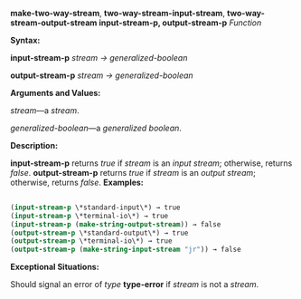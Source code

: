 **make-two-way-stream**, **two-way-stream-input-stream**, **two-way-stream-output-stream input-stream-p, output-stream-p** *Function* 



**Syntax:** 



**input-stream-p** *stream → generalized-boolean* 



**output-stream-p** *stream → generalized-boolean* 



**Arguments and Values:** 



*stream*—a *stream*. 



*generalized-boolean*—a *generalized boolean*. 



**Description:** 



**input-stream-p** returns *true* if *stream* is an *input stream*; otherwise, returns *false*. **output-stream-p** returns *true* if *stream* is an *output stream*; otherwise, returns *false*. **Examples:**
```lisp
 
(input-stream-p \*standard-input\*) → true 
(input-stream-p \*terminal-io\*) → true 
(input-stream-p (make-string-output-stream)) → false 
(output-stream-p \*standard-output\*) → true 
(output-stream-p \*terminal-io\*) → true 
(output-stream-p (make-string-input-stream "jr")) → false 

```
**Exceptional Situations:** 



Should signal an error of *type* **type-error** if *stream* is not a *stream*. 







 



 



